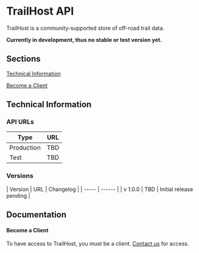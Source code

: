 # TrailHost API

TrailHost is a community-supported store of off-road trail data.

**Currently in development, thus no stable or test version yet.**

## Sections

[Technical Information](#technical-information)

[Become a Client](#become-a-client)

## Technical Information
### API URLs

| Type | URL |
| ------ | ------ |
| Production | TBD |
| Test | TBD |

### Versions

| Version | URL | Changelog |
| ----- | ------ |
| v 1.0.0 | TBD | Initial release pending |

## Documentation
#### Become a Client
To have access to TrailHost, you must be a client. [Contact us](mailto:shelby@shelbysolomon.net) for access.
